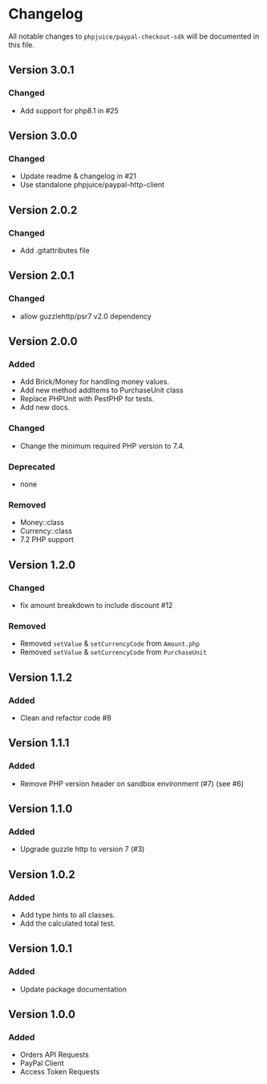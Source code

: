 # Changelog

All notable changes to `phpjuice/paypal-checkout-sdk` will be documented in this file.

## Version 3.0.1

### Changed

- Add support for php8.1 in #25

## Version 3.0.0

### Changed

- Update readme & changelog in #21
- Use standalone phpjuice/paypal-http-client

## Version 2.0.2

### Changed

- Add .gitattributes file

## Version 2.0.1

### Changed

- allow guzzlehttp/psr7 v2.0 dependency

## Version 2.0.0

### Added

- Add Brick/Money for handling money values.
- Add new method addItems to PurchaseUnit class
- Replace PHPUnit with PestPHP for tests.
- Add new docs.

### Changed

- Change the minimum required PHP version to 7.4.

### Deprecated

- none

### Removed

- Money::class
- Currency::class
- 7.2 PHP support

## Version 1.2.0

### Changed

- fix amount breakdown to include discount #12

### Removed

- Removed `setValue` & `setCurrencyCode` from `Amount.php`
- Removed `setValue` & `setCurrencyCode` from `PurchaseUnit`

## Version 1.1.2

### Added

- Clean and refactor code #8

## Version 1.1.1

### Added

- Remove PHP version header on sandbox environment (#7) (see #6)

## Version 1.1.0

### Added

- Upgrade guzzle http to version 7 (#3)

## Version 1.0.2

### Added

- Add type hints to all classes.
- Add the calculated total test.

## Version 1.0.1

### Added

- Update package documentation

## Version 1.0.0

### Added

- Orders API Requests
- PayPal Client
- Access Token Requests
